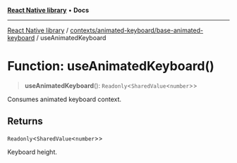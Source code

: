 [**React Native library**](../../../../index.md) • **Docs**

***

[React Native library](../../../../modules.md) / [contexts/animated-keyboard/base-animated-keyboard](../index.md) / useAnimatedKeyboard

# Function: useAnimatedKeyboard()

> **useAnimatedKeyboard**(): `Readonly`\<`SharedValue`\<`number`\>\>

Consumes animated keyboard context.

## Returns

`Readonly`\<`SharedValue`\<`number`\>\>

Keyboard height.
